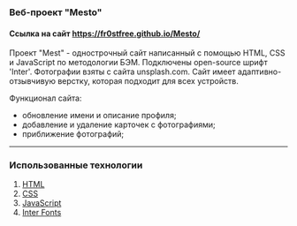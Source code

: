 ### Веб-проект "Mesto"
#### Ссылка на сайт https://fr0stfree.github.io/Mesto/

Проект "Mest" - однострочный сайт написанный с помощью HTML, CSS и JavaScript по методологии БЭМ. Подключены open-source шрифт 'Inter'. Фотографии взяты с сайта unsplash.com. Сайт имеет адаптивно-отзывчивую верстку, которая подходит для всех устройств.

Функционал сайта:
- обновление имени и описание профиля;
- добавление и удаление карточек с фотографиями;
- приближение фотографий;

---
### Использованные технологии
1. [HTML](https://ru.wikipedia.org/wiki/HTML)
2. [CSS](https://ru.wikipedia.org/wiki/CSS)
3. [JavaScript](https://ru.wikipedia.org/wiki/JavaScript)
4. [Inter Fonts](https://rsms.me/inter/)
